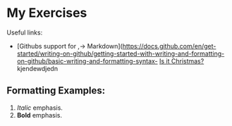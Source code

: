# My Exercises
Useful links:
- [Githubs support for
,→ Markdown](https://docs.github.com/en/get-started/writing-on-github/getting-started-with-writing-and-formatting-on-github/basic-writing-and-formatting-syntax- 
[Is it Christmas?](https://isitchristmas.com)
kjendewdjedn
## Formatting Examples:
1. *Italic* emphasis.
2. **Bold** emphasis.

